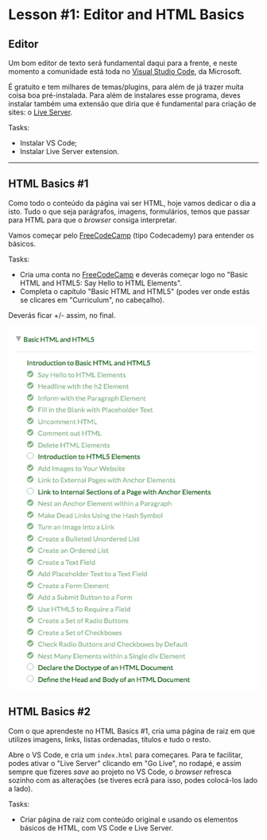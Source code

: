 # Lesson #1: Editor and HTML Basics

## Editor

Um bom editor de texto será fundamental daqui para a frente, e neste momento a comunidade está toda no [Visual Studio Code](https://code.visualstudio.com), da Microsoft. 

É gratuito e tem milhares de temas/plugins, para além de já trazer muita coisa boa pré-instalada. Para além de instalares esse programa, deves instalar também uma extensão que diria que é fundamental para criação de sites: o [Live Server](https://marketplace.visualstudio.com/items?itemName=ritwickdey.LiveServer).

Tasks:

- Instalar VS Code;
- Instalar Live Server extension.

---

## HTML Basics #1

Como todo o conteúdo da página vai ser HTML, hoje vamos dedicar o dia a isto. Tudo o que seja parágrafos, imagens, formulários, temos que passar para HTML para que o *browser* consiga interpretar.

Vamos começar pelo [FreeCodeCamp](https://learn.freecodecamp.org) (tipo Codecademy) para entender os básicos.

Tasks:

- Cria uma conta no [FreeCodeCamp](https://learn.freecodecamp.org) e deverás começar logo no "Basic HTML and HTML5: Say Hello to HTML Elements".
- Completa o capítulo "Basic HTML and HTML5" (podes ver onde estás se clicares em "Curriculum", no cabeçalho).

Deverás ficar +/- assim, no final.

![Screen 1](screen1.png)

## HTML Basics #2

Com o que aprendeste no HTML Basics #1, cria uma página de raiz em que utilizes imagens, links, listas ordenadas, títulos e tudo o resto.

Abre o VS Code, e cria um `index.html` para começares. Para te facilitar, podes ativar o "Live Server" clicando em "Go Live", no rodapé, e assim sempre que fizeres *save* ao projeto no VS Code, o *browser* refresca sozinho com as alterações (se tiveres ecrã para isso, podes colocá-los lado a lado).

Tasks:

- Criar página de raiz com conteúdo original e usando os elementos básicos de HTML, com VS Code e Live Server.